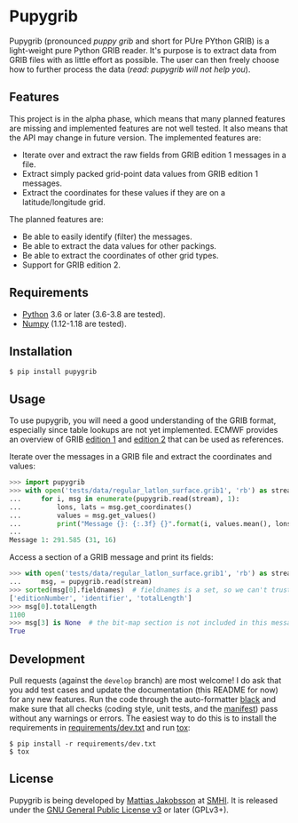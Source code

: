 # Pupygrib

Pupygrib (pronounced *puppy grib* and short for PUre PYthon GRIB) is a
light-weight pure Python GRIB reader.  It's purpose is to extract data
from GRIB files with as little effort as possible.  The user can then
freely choose how to further process the data (*read: pupygrib will
not help you*).


## Features

This project is in the alpha phase, which means that many planned
features are missing and implemented features are not well tested.  It
also means that the API may change in future version.  The implemented
features are:

* Iterate over and extract the raw fields from GRIB edition 1 messages
  in a file.
* Extract simply packed grid-point data values from GRIB edition 1
  messages.
* Extract the coordinates for these values if they are on a
  latitude/longitude grid.

The planned features are:

* Be able to easily identify (filter) the messages.
* Be able to extract the data values for other packings.
* Be able to extract the coordinates of other grid types.
* Support for GRIB edition 2.


## Requirements

* [Python](https://www.python.org) 3.6 or later (3.6-3.8 are tested).
* [Numpy](http://www.numpy.org) (1.12-1.18 are tested).


## Installation

```console
$ pip install pupygrib
```


## Usage

To use pupygrib, you will need a good understanding of the GRIB
format, especially since table lookups are not yet implemented.  ECMWF
provides an overview of GRIB
[edition 1](http://apps.ecmwf.int/codes/grib/format/grib1/overview)
and
[edition 2](http://apps.ecmwf.int/codes/grib/format/grib2/overview)
that can be used as references.

Iterate over the messages in a GRIB file and extract the coordinates
and values:

``` python
>>> import pupygrib
>>> with open('tests/data/regular_latlon_surface.grib1', 'rb') as stream:
...     for i, msg in enumerate(pupygrib.read(stream), 1):
...         lons, lats = msg.get_coordinates()
...         values = msg.get_values()
...         print("Message {}: {:.3f} {}".format(i, values.mean(), lons.shape))
...
Message 1: 291.585 (31, 16)

```

Access a section of a GRIB message and print its fields:

``` python
>>> with open('tests/data/regular_latlon_surface.grib1', 'rb') as stream:
...     msg, = pupygrib.read(stream)
>>> sorted(msg[0].fieldnames)  # fieldnames is a set, so we can't trust the order
['editionNumber', 'identifier', 'totalLength']
>>> msg[0].totalLength
1100
>>> msg[3] is None  # the bit-map section is not included in this message
True

```


## Development

Pull requests (against the `develop` branch) are most welcome!  I do
ask that you add test cases and update the documentation (this README
for now) for any new features.  Run the code through the
auto-formatter [black](https://black.readthedocs.io/en/stable/) and
make sure that all checks (coding style, unit tests, and the
[manifest](MANIFEST.in)) pass without any warnings or errors.  The
easiest way to do this is to install the requirements in
[requirements/dev.txt](requirements/dev.txt) and run [tox][]:

```console
$ pip install -r requirements/dev.txt
$ tox
```

[tox]: http://tox.readthedocs.org/


## License

Pupygrib is being developed by
[Mattias Jakobsson](mailto:mattias.jakobsson@smhi.se) at
[SMHI](http://www.smhi.se).  It is released under the
[GNU General Public License v3](LICENSE.txt) or later (GPLv3+).
